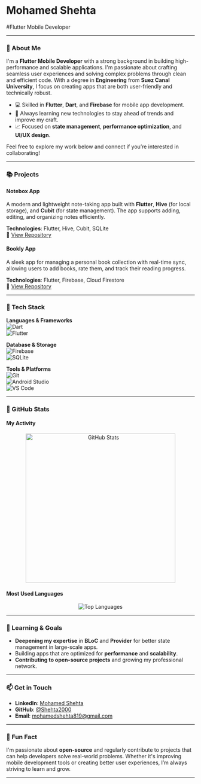 # Mohamed Shehta 
#Flutter Mobile Developer

---

### 🚀 About Me

I'm a **Flutter Mobile Developer** with a strong background in building high-performance and scalable applications. I'm passionate about crafting seamless user experiences and solving complex problems through clean and efficient code. With a degree in **Engineering** from **Suez Canal University**, I focus on creating apps that are both user-friendly and technically robust.

- 💻 Skilled in **Flutter**, **Dart**, and **Firebase** for mobile app development.
- 🧠 Always learning new technologies to stay ahead of trends and improve my craft.
- 📈 Focused on **state management**, **performance optimization**, and **UI/UX design**.

Feel free to explore my work below and connect if you’re interested in collaborating!

---

### 📚 Projects

#### **Notebox App**
A modern and lightweight note-taking app built with **Flutter**, **Hive** (for local storage), and **Cubit** (for state management). The app supports adding, editing, and organizing notes efficiently.

**Technologies**: Flutter, Hive, Cubit, SQLite  
🔗 [View Repository](https://github.com/Shehta2000/Notes-Application)

#### **Bookly App**
A sleek app for managing a personal book collection with real-time sync, allowing users to add books, rate them, and track their reading progress.

**Technologies**: Flutter, Firebase, Cloud Firestore  
🔗 [View Repository](https://github.com/Shehta2000/Bookly)

---

### 🧰 Tech Stack

**Languages & Frameworks**  
![Dart](https://img.shields.io/badge/Dart-0175C2?style=flat&logo=dart&logoColor=white)  
![Flutter](https://img.shields.io/badge/Flutter-02569B?style=flat&logo=flutter&logoColor=white)

**Database & Storage**  
![Firebase](https://img.shields.io/badge/Firebase-FFCA28?style=flat&logo=firebase&logoColor=black)  
![SQLite](https://img.shields.io/badge/SQLite-003B57?style=flat&logo=sqlite&logoColor=white)

**Tools & Platforms**  
![Git](https://img.shields.io/badge/Git-F05032?style=flat&logo=git&logoColor=white)  
![Android Studio](https://img.shields.io/badge/Android_Studio-3DDC84?style=flat&logo=android-studio&logoColor=white)  
![VS Code](https://img.shields.io/badge/VS%20Code-007ACC?style=flat&logo=visual-studio-code&logoColor=white)

---

### 🌟 GitHub Stats

#### My Activity
<p align="center">
  <img src="https://github-readme-stats.vercel.app/api?username=Shehta2000&show_icons=true&theme=merko&hide_border=true" alt="GitHub Stats" width="400"/>
</p>

#### Most Used Languages
<p align="center">
  <img src="https://github-readme-stats.vercel.app/api/top-langs/?username=Shehta2000&theme=merko&layout=compact&hide_border=true" alt="Top Languages"/>
</p>

---

### 🎯 Learning & Goals

- **Deepening my expertise** in **BLoC** and **Provider** for better state management in large-scale apps.
- Building apps that are optimized for **performance** and **scalability**.
- **Contributing to open-source projects** and growing my professional network.

---

### 📫 Get in Touch

- **LinkedIn**: [Mohamed Shehta](https://www.linkedin.com/in/mohamed-shehta-3b43051a4/)
- **GitHub**: [@Shehta2000](https://github.com/Shehta2000)
- **Email**: [mohamedshehta819@gmail.com](mailto:mohamedshehta819@gmail.com)

---

### 💬 Fun Fact
I'm passionate about **open-source** and regularly contribute to projects that can help developers solve real-world problems. Whether it's improving mobile development tools or creating better user experiences, I’m always striving to learn and grow.

---

